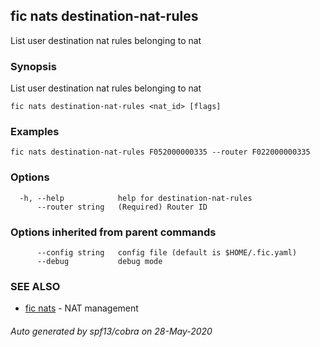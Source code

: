 ## fic nats destination-nat-rules

List user destination nat rules belonging to nat

### Synopsis

List user destination nat rules belonging to nat

```
fic nats destination-nat-rules <nat_id> [flags]
```

### Examples

```
fic nats destination-nat-rules F052000000335 --router F022000000335
```

### Options

```
  -h, --help            help for destination-nat-rules
      --router string   (Required) Router ID
```

### Options inherited from parent commands

```
      --config string   config file (default is $HOME/.fic.yaml)
      --debug           debug mode
```

### SEE ALSO

* [fic nats](fic_nats.md)	 - NAT management

###### Auto generated by spf13/cobra on 28-May-2020
